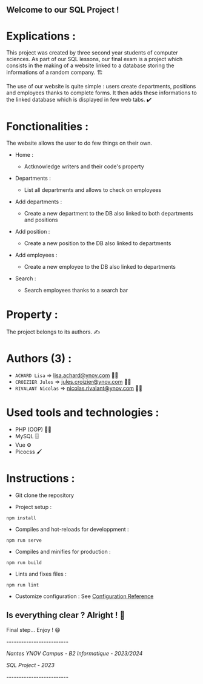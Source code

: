 ## Welcome to our SQL Project !


# Explications :

This project was created by three second year students of computer sciences. As part of our SQL lessons, our final exam is a project which consists in the making of a website linked to a database storing the informations of a random company. 🏗️

The use of our website is quite simple : users create departments, positions and employees thanks to complete forms. It then adds these informations to the linked database which is displayed in few web tabs. ✔️  


# Fonctionalities : 

The website allows the user to do few things on their own.

- Home : 
    - Actknowledge writers and their code's property

- Departments : 
    - List all departments and allows to check on employees

- Add departments : 
    - Create a new department to the DB also linked to both departments and positions

- Add position : 
    - Create a new position to the DB also linked to departments

- Add employees :
    - Create a new employee to the DB also linked to departments

- Search : 
    - Search employees thanks to a search bar


# Property : 

The project belongs to its authors. ✍️ 


# Authors (3) :

- `ACHARD Lisa` => lisa.achard@ynov.com 👩‍🎓
- `CROIZIER Jules` => jules.croizier@ynov.com 👨‍🎓
- `RIVALANT Nicolas` => nicolas.rivalant@ynov.com 👨‍🎓


# Used tools and technologies :

- PHP (OOP) 👨‍💻
- MySQL 🗄️
- Vue ⚙️
- Picocss 🖌️


# Instructions : 

- Git clone the repository

- Project setup :
```
npm install
```
- Compiles and hot-reloads for developpment :
```
npm run serve
```
- Compiles and minifies for production :
```
npm run build
```
- Lints and fixes files :
```
npm run lint
```
- Customize configuration :
See [Configuration Reference](https://cli.vuejs.org/config/)



## Is everything clear ? Alright ! 🎉

Final step... Enjoy ! 😄


**-------------------------**

*Nantes YNOV Campus - B2 Informatique - 2023/2024*

*SQL Project - 2023*

**-------------------------**